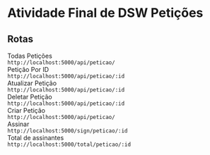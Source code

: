 # Atividade Final de DSW Petições

## Rotas
Todas Petições
<br>
``
    http://localhost:5000/api/peticao/
``
<br>
Petição Por ID
<br>
    ``http://localhost:5000/api/peticao/:id``
<br>
Atualizar Petição
<br>
    ``http://localhost:5000/api/peticao/:id``
<br>
Deletar Petição
<br>
    ``http://localhost:5000/api/peticao/:id``
<br>
Criar Petição
<br>
    ``http://localhost:5000/api/peticao/``
<br>
Assinar
<br>
    ``http://localhost:5000/sign/peticao/:id``
<br>
Total de assinantes
<br>
    ``http://localhost:5000/total/peticao/:id``
<br>